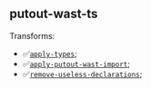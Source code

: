 ## putout-wast-ts

Transforms:

- ✅[`apply-types`](https://putout.cloudcmd.io/#/gist/5e3f3260fcd10398c2249231ada8cb06/b28fa3069226fcf347926a25f43adfbd5aff75b1);
- ✅[`apply-putout-wast-import`](https://putout.cloudcmd.io/#/gist/17388f93e2ee59c99dc5dff60b799424/0e37752251b20d8aeabb6818196a623af8e153e3);
- ✅[`remove-useless-declarations`](https://putout.cloudcmd.io/#/gist/309a5376cb7f05ae945ddd73233ba110/67a3df9179b22fd7617a8008bb49729f41e40992);
